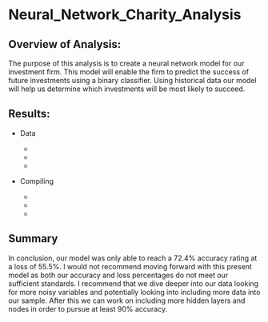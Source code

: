 # Neural_Network_Charity_Analysis

## Overview of Analysis: 
The purpose of this analysis is to create a neural network model for our investment firm. This model will enable the firm to predict the success of future investments using a binary classifier. Using historical data our model will help us determine which investments will be most likely to succeed.

## Results:
  * Data
  
    * 
    *
    *  
  
  * Compiling
  
    *
    *
    *
    
## Summary

In conclusion, our model was only able to reach a 72.4% accuracy rating at a loss of 55.5%. I would not recommend moving forward with this present model as both our accuracy and loss percentages do not meet our sufficient standards. I recommend that we dive deeper into our data looking for more noisy variables and potentially looking into including more data into our sample. After this we can work on including more hidden layers and nodes in order to pursue at least 90% accuracy. 

